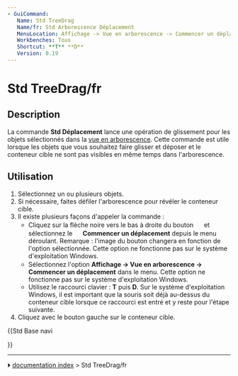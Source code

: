 ```yaml
---
- GuiCommand:
   Name: Std TreeDrag
   Name/fr: Std Arborescence Déplacement
   MenuLocation: Affichage -> Vue en arborescence -> Commencer un déplacement
   Workbenches: Tous
   Shortcut: **T** **D**
   Version: 0.19
---
```


# Std TreeDrag/fr

## Description

La commande **Std Déplacement** lance une opération de glissement pour les objets sélectionnés dans la [vue en arborescence](Tree_view/fr.md). Cette commande est utile lorsque les objets que vous souhaitez faire glisser et déposer et le conteneur cible ne sont pas visibles en même temps dans l\'arborescence.



## Utilisation

1.  Sélectionnez un ou plusieurs objets.
2.  Si nécessaire, faites défiler l\'arborescence pour révéler le conteneur cible.
3.  Il existe plusieurs façons d\'appeler la commande :
    -   Cliquez sur la flèche noire vers le bas à droite du bouton **<img src="images/Std_TreeSyncView.svg" width=16px>** et sélectionnez le **<img src="images/Std_TreeDrag.svg" width=16px> Commencer un déplacement** depuis le menu déroulant. Remarque : l\'image du bouton changera en fonction de l\'option sélectionnée. Cette option ne fonctionne pas sur le système d\'exploitation Windows.
    -   Sélectionnez l\'option **Affichage → Vue en arborescence → <img src="images/Std_TreeDrag.svg" width=16px> Commencer un déplacement** dans le menu. Cette option ne fonctionne pas sur le système d\'exploitation Windows.
    -   Utilisez le raccourci clavier : **T** puis **D**. Sur le système d\'exploitation Windows, il est important que la souris soit déjà au-dessus du conteneur cible lorsque ce raccourci est entré et y reste pour l\'étape suivante.
4.  Cliquez avec le bouton gauche sur le conteneur cible.





{{Std Base navi

}}



---
⏵ [documentation index](../README.md) > Std TreeDrag/fr
